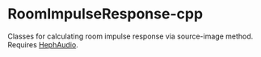 # RoomImpulseResponse-cpp

Classes for calculating room impulse response via source-image method. 
Requires [HephAudio](https://github.com/ozguronsoy/HephAudio).
